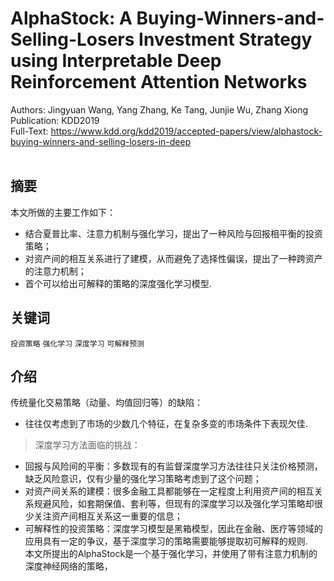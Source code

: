 # AlphaStock: A Buying-Winners-and-Selling-Losers Investment Strategy using Interpretable Deep Reinforcement Attention Networks
Authors: Jingyuan Wang, Yang Zhang, Ke Tang, Junjie Wu, Zhang Xiong<br>
Publication: KDD2019<br>
Full-Text: https://www.kdd.org/kdd2019/accepted-papers/view/alphastock-buying-winners-and-selling-losers-in-deep<br>
<br>
## 摘要
本文所做的主要工作如下：<br>
* 结合夏普比率、注意力机制与强化学习，提出了一种风险与回报相平衡的投资策略；<br>
* 对资产间的相互关系进行了建模，从而避免了选择性偏误，提出了一种跨资产的注意力机制；<br>
* 首个可以给出可解释的策略的深度强化学习模型.<br>
## 关键词
`投资策略` `强化学习` `深度学习` `可解释预测`
## 介绍
传统量化交易策略（动量、均值回归等）的缺陷：<br>
* 往往仅考虑到了市场的少数几个特征，在复杂多变的市场条件下表现欠佳. <br>
> 深度学习方法面临的挑战：<br>
* 回报与风险间的平衡：多数现有的有监督深度学习方法往往只关注价格预测，缺乏风险意识，仅有少量的强化学习策略考虑到了这个问题；<br>
* 对资产间关系的建模：很多金融工具都能够在一定程度上利用资产间的相互关系规避风险，如套期保值、套利等，但现有的深度学习以及强化学习策略却很少关注资产间相互关系这一重要的信息；<br>
* 可解释性的投资策略：深度学习模型是黑箱模型，因此在金融、医疗等领域的应用具有一定的争议，基于深度学习的策略需要能够提取初可解释的规则.<br>
本文所提出的AlphaStock是一个基于强化学习，并使用了带有注意力机制的深度神经网络的策略，
